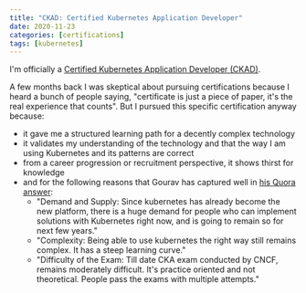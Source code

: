 ```yaml
---
title: "CKAD: Certified Kubernetes Application Developer"
date: 2020-11-23
categories: [certifications]
tags: [kubernetes]
---
```

I'm officially a [Certified Kubernetes Application Developer (CKAD)](https://github.com/RaghavRamesh/mooc-notes/blob/master/Certificates/CKAD.pdf).

A few months back I was skeptical about pursuing certifications because I heard a bunch of people saying, "certificate is just a piece of paper, it's the real experience that counts". But I pursued this specific certification anyway because:
- it gave me a structured learning path for a decently complex technology
- it validates my understanding of the technology and that the way I am using Kubernetes and its patterns are correct
- from a career progression or recruitment perspective, it shows thirst for knowledge
- and for the following reasons that Gourav has captured well in [his Quora answer](https://www.quora.com/Is-the-Kubernetes-certification-worth-it/answer/Gourav-Shah):
  - "Demand and Supply: Since kubernetes has already become the new platform, there is a huge demand for people who can implement solutions with Kubernetes right now, and is going to remain so for next few years."
  - "Complexity: Being able to use kubernetes the right way still remains complex. It has a steep learning curve."
  - "Difficulty of the Exam: Till date CKA exam conducted by CNCF, remains moderately difficult. It's practice oriented and not theoretical. People pass the exams with multiple attempts."
